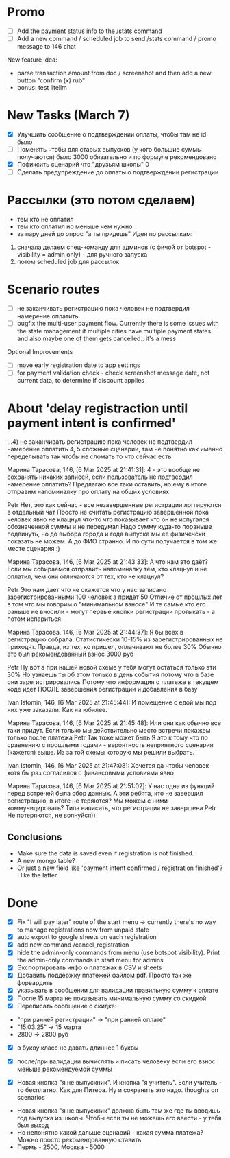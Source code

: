 # Promo
- [ ] Add the payment status info to the /stats command
- [ ] Add a new command / scheduled job to send /stats command / promo message to 146 chat

New feature idea:
- parse transaction amount from doc / screenshot and then add a new button "confirm (x) rub"
- bonus: test litellm

# New Tasks (March 7)
- [x] Улучшить сообщение о подтверждении оплаты, чтобы там не id было
- [ ] Поменять чтобы для старых выпусков (у кого большие суммы получаются) было 3000 обязательно и по формуле рекомендовано
- [x] Пофиксить сценарий что "друзьям школы" 0
- [ ] Сделать предупреждение до оплаты о подтверждении регистрации

# Рассылки (это потом сделаем)
- тем кто не оплатил
- тем кто оплатил но меньше чем нужно
- за пару дней до опрос "а ты придешь"
Идея по рассылкам:
1) сначала делаем спец-команду для админов (с фичой от botspot - visibility = admin only) - для ручного запуска
2) потом scheduled job для рассылок

# Scenario routes
- [ ]  не заканчивать регистрацию пока человек не подтвердил намерение оплатить
- [ ] bugfix the multi-user payment flow. Currently there is some issues with the state management if multiple cities have multiple payment states and also maybe one of them gets cancelled.. it's a mess

Optional Improvements
- [ ] move early registration date to app settings
- [ ] for payment validation check - check screenshot message date, not current data, to determine if discount applies

# About 'delay registraction until payment intent is confirmed'
...4) не заканчивать регистрацию пока человек не подтвердил намерение оплатить
4, 5 сложные сценарии, там не понятно как именно переделывать так чтобы не сломать то что сейчас есть

Марина Тарасова, 146, [6 Mar 2025 at 21:41:31]:
4 - это вообще не сохранять никаких записей, если пользователь не подтвердил намерение оплатить? Предлагаю все таки оставить, но ему в итоге отправим напоминалку про оплату на общих условиях

Petr
Нет, это как сейчас - все незавершенные регистрации логгируются в отдельный чат
Просто не считать регистрацию завершенной пока человек явно не клацнул что-то что показывает что он не испугался обозначенной суммы и не передумал
Надо сумму куда-то пораньше подвинуть, но до выбора города и года выпуска мы ее физичечски показать не можем. А до ФИО странно.
И по сути получается в том же месте сценария :)

Марина Тарасова, 146, [6 Mar 2025 at 21:43:33]:
А что нам это даёт? Если мы собираемся отправить напоминалку тем, кто клацнул и не оплатил, чем они отличаются от тех, кто не клацнул?

Petr
Это нам дает что не окажется что у нас записано зарегистрированными 100 человек а придет 50
Отличие от прошлых лет в том что мы говорим о "минимальном взносе"
И те самые кто его раньше не вносили - могут первые кнопки регистрации протыкать - а потом испариться

Марина Тарасова, 146, [6 Mar 2025 at 21:44:37]:
Я бы всех в регистрацию собрала. Статистически 10-15% из зарегистрированных не приходят. Правда, из тех, ко пришел, оплачивают не более 30%
Обычно это был рекомендованный взнос 3000 руб

Petr
Ну вот а при нашей новой схеме у тебя могут остаться только эти 30%
Но узнаешь ты об этом только в день события потому что в базе они зарегистрировались
Потому что информация о платеже в текущем коде идет ПОСЛЕ завершения регистрации и добавления в базу

Ivan Istomin, 146, [6 Mar 2025 at 21:45:44]:
И помещение с едой мы под них уже заказали. Как на юбилее.

Марина Тарасова, 146, [6 Mar 2025 at 21:45:48]:
Или они как обычно все таки придут. Если только мы действительно место встречи покажем только после платежа
Petr
Так тоже может быть
Я это к тому что по сравнению с прошлыми годами - вероятность неприятного сценария (кажется) выше. Из за той схемы которую мы решили выбрать.

Ivan Istomin, 146, [6 Mar 2025 at 21:47:08]:
Хочется да чтобы человек хотя бы раз согласился с финансовыми условиями явно

Марина Тарасова, 146, [6 Mar 2025 at 21:51:02]:
У нас одна из функций перед встречей была сбор данных. А эти ребята, кто не завершил регистрацию, в итоге не теряются? Мы можем с ними коммуницировать? Типа написать, что регистрация не завершена
Petr
Не потеряются, не волнуйся))

## Conclusions
- Make sure the data is saved even if registration is not finished.
- A new mongo table? 
- Or just a new field like 'payment intent confirmed / registration finished'? I like the latter.

# Done
- [x] Fix "I will pay later" route of the start menu -> currently there's no way to manage registrations now from unpaid state
- [x] auto export to google sheets on each registration
- [x] add new command /cancel_registration
- [x] hide the admin-only commands from menu (use botspot visibility). Print the admin-only commands in start menu for admins
- [x] Экспортировать инфо о платежах в CSV и sheets
- [x] Добавить поддержку платежей файлом pdf. Просто так же форвардить
- [x] указывать в сообщении для валидации правильную сумму к оплате
- [x] После 15 марта не показывать минимальную сумму со скидкой
- [x] Переписать сообщение о скидке:
- "при ранней регистрации" -> "при ранней оплате"
- "15.03.25" -> 15 марта
- 2800 -> 2800 руб
- [x]  в букву класс не давать длиннее 1 буквы
- [x] после/при валидации вычислять и писать человеку если его взнос меньше рекомендуемой суммы

- [x]  Новая кнопка "я не выпускник". И кнопка "я учитель". Если учитель - то бесплатно. Как для Питера. Ну и сохранить это надо.
  thoughts on scenarios
- Новая кнопка "я не выпускник" должна быть там же где ты вводишь год выпуска из школы. Чтобы если ты не можешь его ввести - у тебя был выход
- Но непонятно какой дальше сценарий - какая сумма платежа? Можно просто рекомендованную ставить
- Пермь - 2500, Москва - 5000